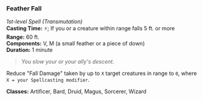 ### Feather Fall
*1st-level Spell (Transmutation)*  
**Casting Time:** ⚡; If you or a creature within range falls 5 ft. or more  
**Range:** 60 ft.  
**Components:** V, M (a small feather or a piece of down)  
**Duration:** 1 minute  

> *You slow your or your ally's descent.*

Reduce "Fall Damage" taken by up to `X` target creatures in range to `0`, where `X = your Spellcasting modifier`.

**Classes:** Artificer, Bard, Druid, Magus, Sorcerer, Wizard

